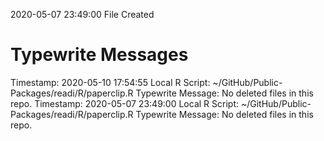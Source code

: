 2020-05-07 23:49:00 	File Created

# Typewrite Messages
Timestamp:	2020-05-10 17:54:55
Local R Script:	~/GitHub/Public-Packages/readi/R/paperclip.R
Typewrite Message:	No deleted files in this repo.
Timestamp:	2020-05-07 23:49:00
Local R Script:	~/GitHub/Public-Packages/readi/R/paperclip.R
Typewrite Message:	No deleted files in this repo.

